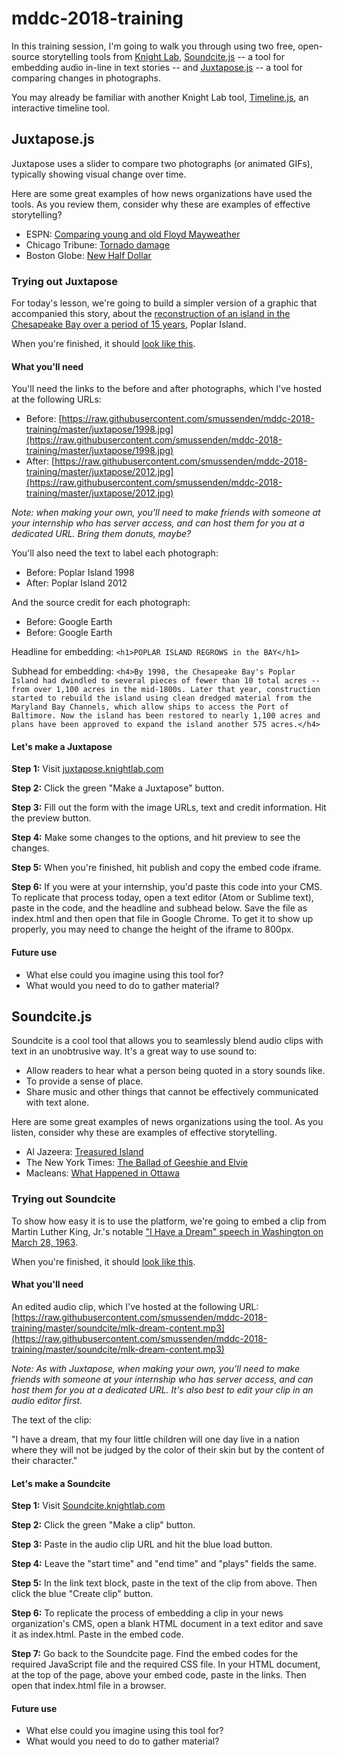 # mddc-2018-training

In this training session, I'm going to walk you through using two free, open-source storytelling tools from [Knight Lab](https://knightlab.northwestern.edu/projects/), [Soundcite.js](https://juxtapose.knightlab.com/) -- a tool for embedding audio in-line in text stories -- and [Juxtapose.js](https://juxtapose.knightlab.com/) -- a tool for comparing changes in photographs.

You may already be familiar with another Knight Lab tool,  [Timeline.js](http://timeline.knightlab.com/), an interactive timeline tool.

## Juxtapose.js

Juxtapose uses a slider to compare two photographs (or animated GIFs), typically showing visual change over time.

Here are some great examples of how news organizations have used the tools. As you review them, consider why these are examples of effective storytelling?


* ESPN: [Comparing young and old Floyd Mayweather](http://www.espn.com/espn/feature/story/_/id/12748163/floyd-mayweather-prepares-2-fight-seal-legacy)
* Chicago Tribune: [Tornado damage](http://www.chicagotribune.com/chi-tornado-damage-washington-illinois-infographic-20141112-htmlstory.html)    
* Boston Globe: [New Half Dollar](http://www.bostonglobe.com/metro/2014/10/23/returning-jackie-kennedy-vision/t7TCSfcdkjcQNBBkdbuvEO/story.html)


### Trying out Juxtapose

For today's lesson, we're going to build a simpler version of a graphic that accompanied this story, about the [reconstruction of an island in the Chesapeake Bay over a period of 15 years](http://cnsmaryland.org/2015/02/12/maryland-island-once-diminished-reconstructed-with-dredged-material/), Poplar Island.

When you're finished, it should [look like this](http://cnsmaryland.org/interactives/spring-2018/mddc/juxtapose/index.html).

#### What you'll need

You'll need the links to the before and after photographs, which I've hosted at the following URLs:

* Before: [https://raw.githubusercontent.com/smussenden/mddc-2018-training/master/juxtapose/1998.jpg](https://raw.githubusercontent.com/smussenden/mddc-2018-training/master/juxtapose/1998.jpg)
* After: [https://raw.githubusercontent.com/smussenden/mddc-2018-training/master/juxtapose/2012.jpg](https://raw.githubusercontent.com/smussenden/mddc-2018-training/master/juxtapose/2012.jpg)

*Note: when making your own, you'll need to make friends with someone at your internship who has server access, and can host them for you at a dedicated URL.  Bring them donuts, maybe?*

You'll also need the text to label each photograph:

* Before: Poplar Island 1998
* After: Poplar Island 2012

And the source credit for each photograph:

* Before: Google Earth
* Before: Google Earth

Headline for embedding: `<h1>POPLAR ISLAND REGROWS in the BAY</h1>`

Subhead for embedding: `<h4>By 1998, the Chesapeake Bay's Poplar Island had dwindled to several pieces of fewer than 10 total acres -- from over 1,100 acres in the mid-1800s. Later that year, construction started to rebuild the island using clean dredged material from the Maryland Bay Channels, which allow ships to access the Port of Baltimore. Now the island has been restored to nearly 1,100 acres and plans have been approved to expand the island another 575 acres.</h4>`

#### Let's make a Juxtapose

**Step 1:** Visit [juxtapose.knightlab.com](https://juxtapose.knightlab.com)

**Step 2:** Click the green "Make a Juxtapose" button.

**Step 3:** Fill out the form with the image URLs, text and credit information. Hit the preview button.

**Step 4:** Make some changes to the options, and hit preview to see the changes.

**Step 5:** When you're finished, hit publish and copy the embed code iframe.  

**Step 6:** If you were at your internship, you'd paste this code into your CMS.  To replicate that process today, open a text editor (Atom or Sublime text), paste in the code, and the headline and subhead below. Save the file as index.html and then open that file in Google Chrome.  To get it to show up properly, you may need to change the height of the iframe to 800px.  

#### Future use

* What else could you imagine using this tool for?
* What would you need to do to gather material?   

## Soundcite.js

Soundcite is a cool tool that allows you to seamlessly blend audio clips with text in an unobtrusive way.  It's a great way to use sound to:

* Allow readers to hear what a person being quoted in a story sounds like.
* To provide a sense of place.
* Share music and other things that cannot be effectively communicated with text alone.

Here are some great examples of news organizations using the tool.  As you listen, consider why these are examples of effective storytelling.

* Al Jazeera: [Treasured Island](http://projects.aljazeera.com/2014/tangier-island/)       
* The New York Times: [The Ballad of Geeshie and Elvie](https://www.nytimes.com/interactive/2014/04/13/magazine/blues.html)
* Macleans: [What Happened in Ottawa](http://www.macleans.ca/news/canada/interactive-timeline-what-happened-in-ottawa/)

### Trying out Soundcite

To show how easy it is to use the platform, we're going to embed a clip from Martin Luther King, Jr.'s notable ["I Have a Dream" speech in Washington on March 28, 1963](https://www.archives.gov/press/exhibits/mlk.html).

When you're finished, it should [look like this](http://cnsmaryland.org/interactives/spring-2018/mddc/soundcite/index.html).

#### What you'll need

An edited audio clip, which I've hosted at the following URL:
[https://raw.githubusercontent.com/smussenden/mddc-2018-training/master/soundcite/mlk-dream-content.mp3](https://raw.githubusercontent.com/smussenden/mddc-2018-training/master/soundcite/mlk-dream-content.mp3)

*Note: As with Juxtapose, when making your own, you'll need to make friends with someone at your internship who has server access, and can host them for you at a dedicated URL. It's also best to edit your clip in an audio editor first.*

The text of the clip:

"I have a dream, that my four little children will one day live in a nation where they will not be judged by the color of their skin but by the content of their character."

#### Let's make a Soundcite

**Step 1:** Visit [Soundcite.knightlab.com](https://Soundcite.knightlab.com)

**Step 2:** Click the green "Make a clip" button.

**Step 3:** Paste in the audio clip URL and hit the blue load button.

**Step 4:** Leave the "start time" and "end time" and "plays" fields the same.

**Step 5:** In the link text block, paste in the text of the clip from above. Then click the blue "Create clip" button.

**Step 6:** To replicate the process of embedding a clip in your news organization's CMS, open a blank HTML document in a text editor and save it as index.html. Paste in the embed code.  

**Step 7:** Go back to the Soundcite page. Find the embed codes for the required JavaScript file and the required CSS file. In your HTML document, at the top of the page, above your embed code, paste in the links. Then open that index.html file in a browser.     

#### Future use

* What else could you imagine using this tool for?
* What would you need to do to gather material?   

